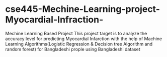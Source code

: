 # cse445-Mechine-Learning-project-Myocardial-Infraction-
Mechine Learning Based Project
This project target is to analyze the accuracy level for predicting Myocardial Infarction with the help of Machine Learning Algorithms(Logistic Regression & Decision tree Algorithm and random forest) for Bangladeshi prople using Bangladeshi dataset
